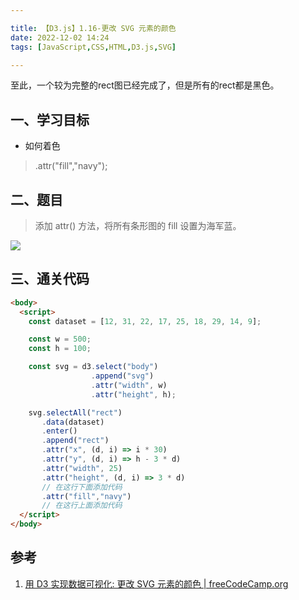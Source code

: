 ```yaml
---

title: 【D3.js】1.16-更改 SVG 元素的颜色
date: 2022-12-02 14:24
tags: [JavaScript,CSS,HTML,D3.js,SVG]

---
```


至此，一个较为完整的rect图已经完成了，但是所有的rect都是黑色。

<!-- more -->

## 一、学习目标
* 如何着色
> .attr("fill","navy");

## 二、题目
> 添加 attr() 方法，将所有条形图的 fill 设置为海军蓝。

![](https://pic-1313582683.cos.ap-chongqing.myqcloud.com/2022/202212021426887.png)

## 三、通关代码
```html
<body>
  <script>
    const dataset = [12, 31, 22, 17, 25, 18, 29, 14, 9];

    const w = 500;
    const h = 100;

    const svg = d3.select("body")
                  .append("svg")
                  .attr("width", w)
                  .attr("height", h);

    svg.selectAll("rect")
       .data(dataset)
       .enter()
       .append("rect")
       .attr("x", (d, i) => i * 30)
       .attr("y", (d, i) => h - 3 * d)
       .attr("width", 25)
       .attr("height", (d, i) => 3 * d)
       // 在这行下面添加代码
       .attr("fill","navy")
       // 在这行上面添加代码
  </script>
</body>

```

## 参考
1. [用 D3 实现数据可视化: 更改 SVG 元素的颜色 | freeCodeCamp.org](https://www.freecodecamp.org/chinese/learn/data-visualization/data-visualization-with-d3/change-the-color-of-an-svg-element)